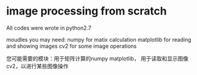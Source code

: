 # image processing from scratch


All codes were wrote in python2.7

moudles you may need:
    numpy for matix calculation
    matplotlib for reading and showing images
    cv2 for some image operations
    
您可能需要的模块：用于矩阵计算的numpy matplotlib，
    用于读取和显示图像cv2，以进行某些图像操作
